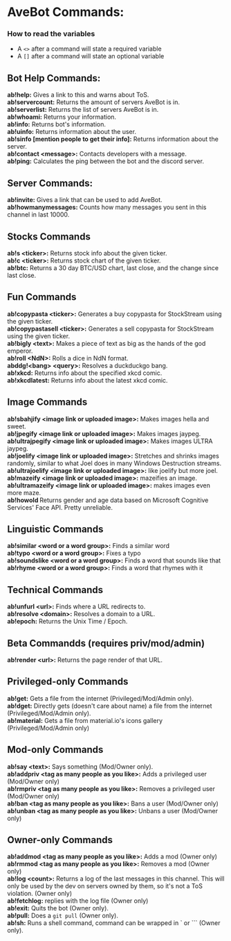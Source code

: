 # AveBot Commands:<br>

### How to read the variables
- A `<>` after a command will state a required variable
- A `[]` after a command will state an optional variable

## Bot Help Commands:<br>
**ab!help:** Gives a link to this and warns about ToS.<br>
**ab!servercount:** Returns the amount of servers AveBot is in.<br>
**ab!serverlist:** Returns the list of servers AveBot is in.<br>
**ab!whoami:** Returns your information.<br>
**ab!info:** Returns bot's information.<br>
**ab!uinfo:** Returns information about the user.<br>
**ab!sinfo [mention people to get their info]:** Returns information about the server.<br>
**ab!contact \<message>:** Contacts developers with a message.<br>
**ab!ping:** Calculates the ping between the bot and the discord server.

## Server Commands:<br>
**ab!invite:** Gives a link that can be used to add AveBot.<br>
**ab!howmanymessages:** Counts how many messages you sent in this channel in last 10000.<br>

## Stocks Commands<br>
**ab!s \<ticker>:** Returns stock info about the given ticker.<br>
**ab!c \<ticker>:** Returns stock chart of the given ticker.<br>
**ab!btc:** Returns a 30 day BTC/USD chart, last close, and the change since last close.<br>

## Fun Commands<br>
**ab!copypasta \<ticker>:** Generates a buy copypasta for StockStream using the given ticker.<br>
**ab!copypastasell \<ticker>:** Generates a sell copypasta for StockStream using the given ticker.<br>
**ab!bigly \<text>:** Makes a piece of text as big as the hands of the god emperor.<br>
**ab!roll \<NdN>:** Rolls a dice in NdN format.<br>
**abddg!\<bang> \<query>:** Resolves a duckduckgo bang.<br>
**ab!xkcd:** Returns info about the specified xkcd comic.<br>
**ab!xkcdlatest:** Returns info about the latest xkcd comic.<br>

## Image Commands<br>
**ab!sbahjify \<image link or uploaded image>:** Makes images hella and sweet.<br>
**ab!jpegify \<image link or uploaded image>:** Makes images jaypeg.<br>
**ab!ultrajpegify \<image link or uploaded image>:** Makes images ULTRA jaypeg.<br>
**ab!joelify \<image link or uploaded image>:** Stretches and shrinks images randomly, similar to what Joel does in many Windows Destruction streams.<br>
**ab!ultrajoelify \<image link or uploaded image>:** like joelify but more joel.<br>
**ab!mazeify \<image link or uploaded image>:** mazeifies an image.<br>
**ab!ultramazeify \<image link or uploaded image>:** makes images even more maze.<br>
**ab!howold <attach or link image>** Returns gender and age data based on Microsoft Cognitive Services' Face API. Pretty unreliable. <br>

## Linguistic Commands<br>
**ab!similar \<word or a word group>:** Finds a similar word<br>
**ab!typo \<word or a word group>:** Fixes a typo<br>
**ab!soundslike \<word or a word group>:** Finds a word that sounds like that<br>
**ab!rhyme \<word or a word group>:** Finds a word that rhymes with it<br>

## Technical Commands<br>
**ab!unfurl \<url>:** Finds where a URL redirects to.<br>
**ab!resolve \<domain>:** Resolves a domain to a URL.<br>
**ab!epoch:** Returns the Unix Time / Epoch.<br>

## Beta Commandds (requires priv/mod/admin)<br>
**ab!render \<url>:** Returns the page render of that URL.<br>

## Privileged-only Commands<br>
**ab!get:** Gets a file from the internet (Privileged/Mod/Admin only).<br>
**ab!dget:** Directly gets (doesn't care about name) a file from the internet (Privileged/Mod/Admin only).<br>
**ab!material:** Gets a file from material.io's icons gallery (Privileged/Mod/Admin only)<br>

## Mod-only Commands<br>
**ab!say \<text>:** Says something (Mod/Owner only).<br>
**ab!addpriv \<tag as many people as you like>:** Adds a privileged user (Mod/Owner only)<br>
**ab!rmpriv \<tag as many people as you like>:** Removes a privileged user (Mod/Owner only)<br>
**ab!ban \<tag as many people as you like>:** Bans a user (Mod/Owner only)<br>
**ab!unban \<tag as many people as you like>:** Unbans a user (Mod/Owner only)<br>

## Owner-only Commands<br>
**ab!addmod \<tag as many people as you like>:** Adds a mod (Owner only)<br>
**ab!rmmod \<tag as many people as you like>:** Removes a mod (Owner only)<br>
**ab!log \<count>:** Returns a log of the last <count> messages in this channel. This will only be used by the dev on servers owned by them, so it's not a ToS violation. (Owner only)<br>
**ab!fetchlog:** replies with the log file (Owner only)<br>
**ab!exit:** Quits the bot (Owner only).<br>
**ab!pull:** Does a `git pull` (Owner only).<br>
**ab!sh:** Runs a shell command, command can be wrapped in \` or \`\`\` (Owner only).<br>